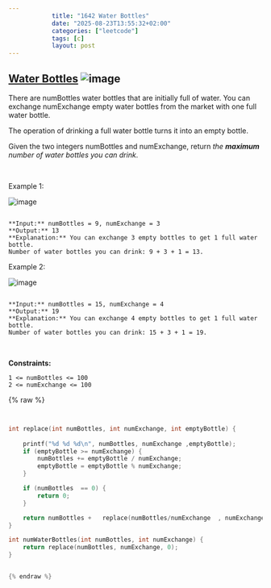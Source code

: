 ```yaml
---
            title: "1642 Water Bottles"
            date: "2025-08-23T13:55:32+02:00"
            categories: ["leetcode"]
            tags: [c]
            layout: post
---
```

            
## [Water Bottles](https://leetcode.com/problems/water-bottles) ![image](https://img.shields.io/badge/Difficulty-Easy-brightgreen)

There are numBottles water bottles that are initially full of water. You can exchange numExchange empty water bottles from the market with one full water bottle.

The operation of drinking a full water bottle turns it into an empty bottle.

Given the two integers numBottles and numExchange, return *the **maximum** number of water bottles you can drink*.

 

Example 1:

![image](https://assets.leetcode.com/uploads/2020/07/01/sample_1_1875.png)
```

**Input:** numBottles = 9, numExchange = 3
**Output:** 13
**Explanation:** You can exchange 3 empty bottles to get 1 full water bottle.
Number of water bottles you can drink: 9 + 3 + 1 = 13.

```

Example 2:

![image](https://assets.leetcode.com/uploads/2020/07/01/sample_2_1875.png)
```

**Input:** numBottles = 15, numExchange = 4
**Output:** 19
**Explanation:** You can exchange 4 empty bottles to get 1 full water bottle. 
Number of water bottles you can drink: 15 + 3 + 1 = 19.

```

 

**Constraints:**

	1 <= numBottles <= 100
	2 <= numExchange <= 100

{% raw %}


```c


int replace(int numBottles, int numExchange, int emptyBottle) {
    
    printf("%d %d %d\n", numBottles, numExchange ,emptyBottle);
    if (emptyBottle >= numExchange) {
        numBottles += emptyBottle / numExchange;
        emptyBottle = emptyBottle % numExchange;
    }

    if (numBottles  == 0) {
        return 0;
    }

    return numBottles +   replace(numBottles/numExchange  , numExchange, emptyBottle + (numBottles % numExchange) );
}

int numWaterBottles(int numBottles, int numExchange) {
    return replace(numBottles, numExchange, 0);
}


{% endraw %}
```
